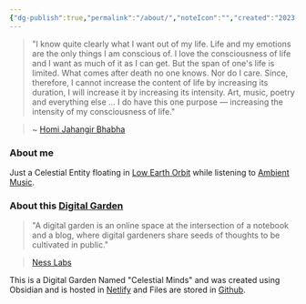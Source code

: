 ```yaml
---
{"dg-publish":true,"permalink":"/about/","noteIcon":"","created":"2023-11-22T21:38:40.393+05:30","updated":"2023-11-22T23:22:43.504+05:30"}
---
```


> "I know quite clearly what I want out of my life. Life and my emotions are the only things I am conscious of. I love the consciousness of life and I want as much of it as I can get. But the span of one's life is limited. What comes after death no one knows. Nor do I care. Since, therefore, I cannot increase the content of life by increasing its duration, I will increase it by increasing its intensity. Art, music, poetry and everything else … I do have this one purpose — increasing the intensity of my consciousness of life."

> ~ [Homi Jahangir Bhabha](https://en.wikiquote.org/wiki/Homi_J._Bhabha)

### About me
Just a Celestial Entity floating in [Low Earth Orbit](https://en.wikipedia.org/wiki/Low_Earth_orbit?wprov=sfla1) while listening to [Ambient Music](https://music.youtube.com/watch?v=AQzHFSYswr0&si=Q1XaoqXLDpdrAMCd).
### About this [Digital Garden](https://maggieappleton.com/garden-history)

> "A digital garden is an online space at the intersection of a notebook and a blog, where digital gardeners share seeds of thoughts to be cultivated in public."

> [Ness Labs](https://nesslabs.com/digital-garden-set-up)

This is a Digital Garden Named "Celestial Minds" and was created using Obsidian and is hosted in [Netlify](https://www.netlify.com) and Files are stored in [Github](https://www.github.com). 